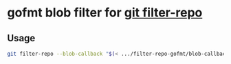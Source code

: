 # gofmt blob filter for [git filter-repo]

## Usage

```bash
git filter-repo --blob-callback "$(< .../filter-repo-gofmt/blob-callback.py)"
```

[git filter-repo]: https://github.com/newren/git-filter-repo
